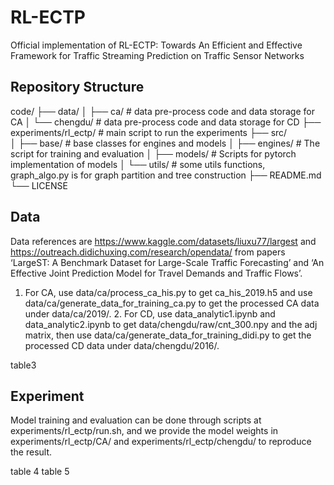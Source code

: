 # RL-ECTP
Official implementation of RL-ECTP: Towards An Efficient and Effective Framework for Traffic Streaming Prediction on Traffic Sensor Networks

## Repository Structure
code/
├── data/
│ ├── ca/                  # data pre-process code and data storage for CA
│ └── chengdu/             # data pre-process code and data storage for CD
├── experiments/rl_ectp/   # main script to run the experiments
├── src/      
│ ├── base/                # base classes for engines and models
│ ├── engines/             # The script for training and evaluation
│ ├── models/              # Scripts for pytorch implementation of models
│ └── utils/               # some utils functions, graph_algo.py is for graph partition and tree construction
├── README.md
└── LICENSE

## Data
Data references are https://www.kaggle.com/datasets/liuxu77/largest and https://outreach.didichuxing.com/research/opendata/ from papers ‘LargeST: A Benchmark Dataset for Large-Scale Traffic Forecasting’ and ‘An Effective Joint Prediction Model for Travel Demands and Traffic Flows’. 

1. For CA, use data/ca/process_ca_his.py to get ca_his_2019.h5 and use data/ca/generate_data_for_training_ca.py to get the processed CA data under data/ca/2019/. 2. For CD, use data_analytic1.ipynb and data_analytic2.ipynb to get data/chengdu/raw/cnt_300.npy and the adj matrix, then use data/ca/generate_data_for_training_didi.py to get the processed CD data under data/chengdu/2016/.

table3

## Experiment
Model training and evaluation can be done through scripts at experiments/rl_ectp/run.sh, and we provide the model weights in experiments/rl_ectp/CA/ and experiments/rl_ectp/chengdu/ to reproduce the result.

table 4 
table 5
